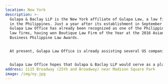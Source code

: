 ```yaml
---
location: New York
description: >-
  Gulapa & Baclay LLP is the New York affiliate of Gulapa Law, a law firm based
  in the Philippines. Just a year after its establishment in September 2015,
  Gulapa Law Office has already been recognized as one of the Philippine leading
  law firms, having won Boutique Law Firm of the Year at the 2016 Asian Legal
  Business Philippine Law Awards.


  At present, Gulapa Law Office is already assisting several US companies in their investments in the Philippines and business collaborations in the ASEAN region. Gulapa Law Office decided to set up an affiliate in New York City after it was asked by some of its Philippine-based clients to assist them in their US-related matters.


  Gulapa Law Office hopes that Gulapa & Baclay LLP would serve as a platform to promote the Philippines as an investment hub and also a gateway to the ASEAN economic region.
address: 1115 Broadway (25th and Broadway) near Madison Square Park
image: /img/ny.jpg
---
```

